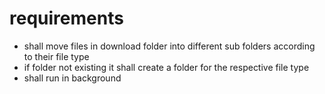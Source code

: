 #  requirements
- shall move files in download folder into different sub folders according to their file type 
- if folder not existing it shall create a folder for the respective file type 
- shall run in background 



